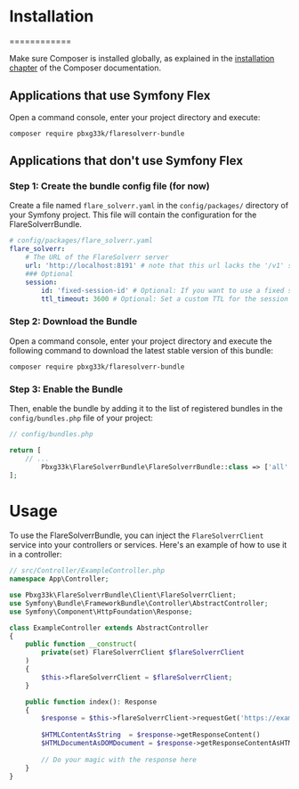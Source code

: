 # Installation
============

Make sure Composer is installed globally, as explained in the
[installation chapter](https://getcomposer.org/doc/00-intro.md)
of the Composer documentation.

Applications that use Symfony Flex
----------------------------------

Open a command console, enter your project directory and execute:

```console
composer require pbxg33k/flaresolverr-bundle
```

Applications that don't use Symfony Flex
----------------------------------------

### Step 1: Create the bundle config file (for now)

Create a file named `flare_solverr.yaml` in the `config/packages/` directory of your Symfony project. 
This file will contain the configuration for the FlareSolverrBundle.

```yaml
# config/packages/flare_solverr.yaml
flare_solverr:
    # The URL of the FlareSolverr server
    url: 'http://localhost:8191' # note that this url lacks the '/v1' suffix, which is added automatically by the bundle
    ### Optional
    session:
        id: 'fixed-session-id' # Optional: If you want to use a fixed session ID, set it here
        ttl_timeout: 3600 # Optional: Set a custom TTL for the session in seconds (default is 3600 seconds)
```

### Step 2: Download the Bundle

Open a command console, enter your project directory and execute the
following command to download the latest stable version of this bundle:

```console
composer require pbxg33k/flaresolverr-bundle
```

### Step 3: Enable the Bundle

Then, enable the bundle by adding it to the list of registered bundles
in the `config/bundles.php` file of your project:

```php
// config/bundles.php

return [
    // ...
        Pbxg33k\FlareSolverrBundle\FlareSolverrBundle::class => ['all' => true],
];
```


# Usage

To use the FlareSolverrBundle, you can inject the `FlareSolverrClient` service into your controllers or services. 
Here's an example of how to use it in a controller:

```php
// src/Controller/ExampleController.php
namespace App\Controller;

use Pbxg33k\FlareSolverrBundle\Client\FlareSolverrClient;
use Symfony\Bundle\FrameworkBundle\Controller\AbstractController;
use Symfony\Component\HttpFoundation\Response;

class ExampleController extends AbstractController
{
    public function __construct(
        private(set) FlareSolverrClient $flareSolverrClient
    )
    {
        $this->flareSolverrClient = $flareSolverrClient;
    }

    public function index(): Response
    {
        $response = $this->flareSolverrClient->requestGet('https://example.com');
        
        $HTMLContentAsString  = $response->getResponseContent()
        $HTMLDocumentAsDOMDocument = $response->getResponseContentAsHTMLDocument();
        
        // Do your magic with the response here
    }
}
```
